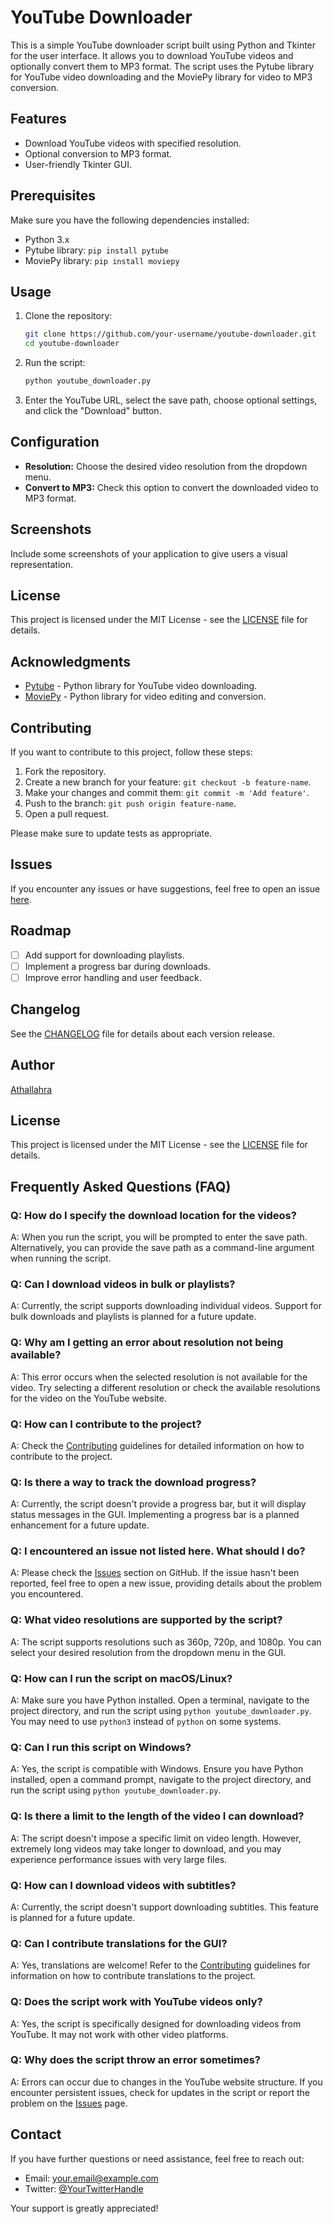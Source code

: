 # YouTube Downloader

This is a simple YouTube downloader script built using Python and Tkinter for the user interface. It allows you to download YouTube videos and optionally convert them to MP3 format. The script uses the Pytube library for YouTube video downloading and the MoviePy library for video to MP3 conversion.

## Features

- Download YouTube videos with specified resolution.
- Optional conversion to MP3 format.
- User-friendly Tkinter GUI.

## Prerequisites

Make sure you have the following dependencies installed:

- Python 3.x
- Pytube library: `pip install pytube`
- MoviePy library: `pip install moviepy`

## Usage

1. Clone the repository:

    ```bash
    git clone https://github.com/your-username/youtube-downloader.git
    cd youtube-downloader
    ```

2. Run the script:

    ```bash
    python youtube_downloader.py
    ```

3. Enter the YouTube URL, select the save path, choose optional settings, and click the "Download" button.

## Configuration

- **Resolution:** Choose the desired video resolution from the dropdown menu.
- **Convert to MP3:** Check this option to convert the downloaded video to MP3 format.

## Screenshots

Include some screenshots of your application to give users a visual representation.

## License

This project is licensed under the MIT License - see the [LICENSE](LICENSE) file for details.

## Acknowledgments

- [Pytube](https://github.com/pytube/pytube) - Python library for YouTube video downloading.
- [MoviePy](https://github.com/Zulko/moviepy) - Python library for video editing and conversion.

## Contributing

If you want to contribute to this project, follow these steps:

1. Fork the repository.
2. Create a new branch for your feature: `git checkout -b feature-name`.
3. Make your changes and commit them: `git commit -m 'Add feature'`.
4. Push to the branch: `git push origin feature-name`.
5. Open a pull request.

Please make sure to update tests as appropriate.

## Issues

If you encounter any issues or have suggestions, feel free to open an issue [here](https://github.com/your-username/youtube-downloader/issues).

## Roadmap

- [ ] Add support for downloading playlists.
- [ ] Implement a progress bar during downloads.
- [ ] Improve error handling and user feedback.

## Changelog

See the [CHANGELOG](CHANGELOG.md) file for details about each version release.

## Author

[Athallahra](https://github.com/Athallah1234)

## License

This project is licensed under the MIT License - see the [LICENSE](LICENSE) file for details.

## Frequently Asked Questions (FAQ)

### Q: How do I specify the download location for the videos?
A: When you run the script, you will be prompted to enter the save path. Alternatively, you can provide the save path as a command-line argument when running the script.

### Q: Can I download videos in bulk or playlists?
A: Currently, the script supports downloading individual videos. Support for bulk downloads and playlists is planned for a future update.

### Q: Why am I getting an error about resolution not being available?
A: This error occurs when the selected resolution is not available for the video. Try selecting a different resolution or check the available resolutions for the video on the YouTube website.

### Q: How can I contribute to the project?
A: Check the [Contributing](CONTRIBUTING.md) guidelines for detailed information on how to contribute to the project.

### Q: Is there a way to track the download progress?
A: Currently, the script doesn't provide a progress bar, but it will display status messages in the GUI. Implementing a progress bar is a planned enhancement for a future update.

### Q: I encountered an issue not listed here. What should I do?
A: Please check the [Issues](https://github.com/your-username/youtube-downloader/issues) section on GitHub. If the issue hasn't been reported, feel free to open a new issue, providing details about the problem you encountered.

### Q: What video resolutions are supported by the script?
A: The script supports resolutions such as 360p, 720p, and 1080p. You can select your desired resolution from the dropdown menu in the GUI.

### Q: How can I run the script on macOS/Linux?
A: Make sure you have Python installed. Open a terminal, navigate to the project directory, and run the script using `python youtube_downloader.py`. You may need to use `python3` instead of `python` on some systems.

### Q: Can I run this script on Windows?
A: Yes, the script is compatible with Windows. Ensure you have Python installed, open a command prompt, navigate to the project directory, and run the script using `python youtube_downloader.py`.

### Q: Is there a limit to the length of the video I can download?
A: The script doesn't impose a specific limit on video length. However, extremely long videos may take longer to download, and you may experience performance issues with very large files.

### Q: How can I download videos with subtitles?
A: Currently, the script doesn't support downloading subtitles. This feature is planned for a future update.

### Q: Can I contribute translations for the GUI?
A: Yes, translations are welcome! Refer to the [Contributing](CONTRIBUTING.md) guidelines for information on how to contribute translations to the project.

### Q: Does the script work with YouTube videos only?
A: Yes, the script is specifically designed for downloading videos from YouTube. It may not work with other video platforms.

### Q: Why does the script throw an error sometimes?
A: Errors can occur due to changes in the YouTube website structure. If you encounter persistent issues, check for updates in the script or report the problem on the [Issues](https://github.com/your-username/youtube-downloader/issues) page.

## Contact

If you have further questions or need assistance, feel free to reach out:

- Email: your.email@example.com
- Twitter: [@YourTwitterHandle](https://twitter.com/YourTwitterHandle)

Your support is greatly appreciated!
